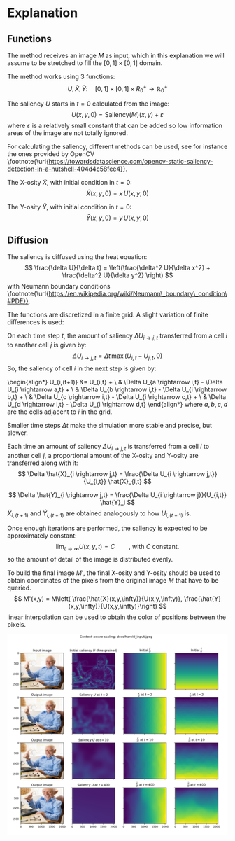# Explanation

## Functions

The method receives an image $M$ as input, which in this explanation we will assume to be stretched to fill the $[0,1] \times [0,1]$ domain.

The method works using 3 functions:
$$
U,\hat{X},\hat{Y} : \quad [0,1]\times[0,1]\times {R}^{+}_0  \rightarrow \mathbb{R}^{+}_0
$$


The saliency $U$ starts in $t{=}0$ calculated from the image:
$$
U(x,y,0) = \text{Saliency}(M)(x,y) + \varepsilon
$$
where $\varepsilon$ is a relatively small constant that can be added so low information areas of the image are not totally ignored.

For calculating the saliency, different methods can be used, see for instance the ones provided by OpenCV \footnote{\url{https://towardsdatascience.com/opencv-static-saliency-detection-in-a-nutshell-404d4c58fee4}}.

The X-osity $\hat{X}$, with initial condition in $t{=}0$:
$$
\hat{X}(x,y,0) = x \, U(x,y,0)
$$

The Y-osity $\hat{Y}$, with initial condition in $t{=}0$:
$$
\hat{Y}(x,y,0) = y \, U(x,y,0)
$$

## Diffusion

The saliency is diffused using the heat equation:
$$
\frac{\delta U}{\delta t} = \left(\frac{\delta^2 U}{\delta x^2} + \frac{\delta^2 U}{\delta y^2} \right)
$$
with Neumann boundary conditions \footnote{\url{https://en.wikipedia.org/wiki/Neumann\_boundary\_condition\#PDE}}.

The functions are discretized in a finite grid. A slight variation of finite differences is used:

On each time step $t$, the amount of saliency $\Delta U_{i \rightarrow j, t}$ transferred from a cell $i$ to another cell $j$ is given by:
$$
\Delta U_{i \rightarrow j,t} = \Delta t \, \max(U_{i,t} - U_{j,t},0)
$$
So, the saliency of cell $i$ in the next step is given by:

\begin{align*}
U_{i,(t+1)} &= U_{i,t} +
\\ & \Delta U_{a \rightarrow i,t} - \Delta U_{i \rightarrow a,t} +
\\ & \Delta U_{b \rightarrow i,t} - \Delta U_{i \rightarrow b,t} +
\\ & \Delta U_{c \rightarrow i,t} - \Delta U_{i \rightarrow c,t} +
\\ & \Delta U_{d \rightarrow i,t} - \Delta U_{i \rightarrow d,t}
\end{align*}
where $a,b,c,d$ are the cells adjacent to $i$ in the grid.


Smaller time steps $\Delta t$ make the simulation more stable and precise, but slower.

Each time an amount of saliency $\Delta U_{i\rightarrow j,t}$ is transferred from a cell $i$ to another cell $j$, a proportional amount of the X-osity and Y-osity are transferred along with it:
$$
\Delta \hat{X}_{i \rightarrow j,t} = \frac{\Delta U_{i \rightarrow j,t}}{U_{i,t}} \hat{X}_{i,t}
$$

$$
\Delta \hat{Y}_{i \rightarrow j,t} = \frac{\Delta U_{i \rightarrow j}}{U_{i,t}} \hat{Y}_i
$$
$\hat{X}_{i,(t+1)}$ and $\hat{Y}_{i,(t+1)}$ are obtained analogously to how $U_{i,(t+1)}$ is.

Once enough iterations are performed, the saliency  is expected to be approximately constant:
$$
\lim_{t \rightarrow \infty} U(x,y,t) = C \qquad \text{, with $C$ constant.}
$$
so the amount of detail of the image is distributed evenly.

To build the final image $M'$, the final X-osity and Y-osity should be used to obtain coordinates of the pixels from the original image $M$ that have to be queried.
$$
M'(x,y) = M\left( \frac{\hat{X}(x,y,\infty)}{U(x,y,\infty)}, \frac{\hat{Y}(x,y,\infty)}{U(x,y,\infty)}\right)
$$
linear interpolation can be used to obtain the color of positions between the pixels.

![Harold image diffused at different times](./harold_times.png)
